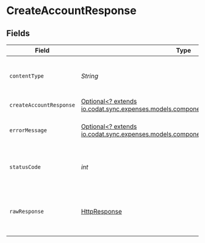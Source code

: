 # CreateAccountResponse


## Fields

| Field                                                                                                                                  | Type                                                                                                                                   | Required                                                                                                                               | Description                                                                                                                            |
| -------------------------------------------------------------------------------------------------------------------------------------- | -------------------------------------------------------------------------------------------------------------------------------------- | -------------------------------------------------------------------------------------------------------------------------------------- | -------------------------------------------------------------------------------------------------------------------------------------- |
| `contentType`                                                                                                                          | *String*                                                                                                                               | :heavy_check_mark:                                                                                                                     | HTTP response content type for this operation                                                                                          |
| `createAccountResponse`                                                                                                                | [Optional<? extends io.codat.sync.expenses.models.components.CreateAccountResponse>](../../models/components/CreateAccountResponse.md) | :heavy_minus_sign:                                                                                                                     | Success                                                                                                                                |
| `errorMessage`                                                                                                                         | [Optional<? extends io.codat.sync.expenses.models.components.ErrorMessage>](../../models/components/ErrorMessage.md)                   | :heavy_minus_sign:                                                                                                                     | The request made is not valid.                                                                                                         |
| `statusCode`                                                                                                                           | *int*                                                                                                                                  | :heavy_check_mark:                                                                                                                     | HTTP response status code for this operation                                                                                           |
| `rawResponse`                                                                                                                          | [HttpResponse<InputStream>](https://docs.oracle.com/en/java/javase/11/docs/api/java.net.http/java/net/http/HttpResponse.html)          | :heavy_check_mark:                                                                                                                     | Raw HTTP response; suitable for custom response parsing                                                                                |